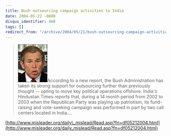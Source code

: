 ```yaml
---
title: Bush outsourcing campaign activities to India
date: 2004-05-22 -0800
disqus_identifier: 468
tags: []
redirect_from: "/archive/2004/05/21/bush-outsourcing-campaign-activities-to-india.aspx/"
---
```


> ![Dubya](/images/Dubya.jpg)According to a new report, the Bush
> Administration has taken its strong support for outsourcing further
> than previously thought -- opting to move key political operations
> offshore. India's Hindustan Times reports that, during a 14 month
> period from 2002 to 2003 when the Republican Party was playing up
> patriotism, its fund-raising and vote-seeking campaign was performed
> in part by two call centers located in India....

[http://www.misleader.org/daily\_mislead/Read.asp?fn=df05212004.html](http://www.misleader.org/daily_mislead/Read.asp?fn=df05212004.html)

